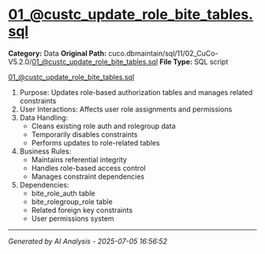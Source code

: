 # 01_@custc_update_role_bite_tables.sql

**Category:** Data
**Original Path:** cuco.dbmaintain/sql/11/02_CuCo-V5.2.0/01_@custc_update_role_bite_tables.sql
**File Type:** SQL script

01_@custc_update_role_bite_tables.sql
1. Purpose: Updates role-based authorization tables and manages related constraints
2. User Interactions: Affects user role assignments and permissions
3. Data Handling:
   - Cleans existing role auth and rolegroup data
   - Temporarily disables constraints
   - Performs updates to role-related tables
4. Business Rules:
   - Maintains referential integrity
   - Handles role-based access control
   - Manages constraint dependencies
5. Dependencies:
   - bite_role_auth table
   - bite_rolegroup_role table
   - Related foreign key constraints
   - User permissions system

---
*Generated by AI Analysis - 2025-07-05 16:56:52*
